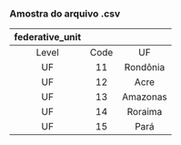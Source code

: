 ### Amostra do arquivo .csv

| federative_unit| | |
| :-----: |:-----: |:-----: |
| Level | Code | UF |
| UF | 11 | Rondônia |
| UF | 12 | Acre |
| UF | 13 | Amazonas |
| UF | 14 | Roraima|
| UF | 15 | Pará|
